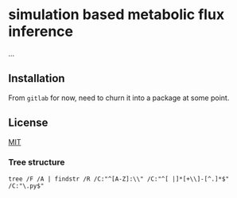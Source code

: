 # simulation based metabolic flux inference
...

## Installation

From `gitlab` for now, need to churn it into a package at some point.

## License
[MIT](https://choosealicense.com/licenses/mit/)


### Tree structure
`tree /F /A | findstr /R /C:"^[A-Z]:\\" /C:"^[ |]*[+\\]-[^.]*$" /C:"\.py$"`
